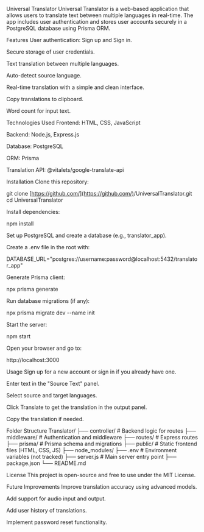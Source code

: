 Universal Translator
Universal Translator is a web-based application that allows users to translate text between multiple languages in real-time. The app includes user authentication and stores user accounts securely in a PostgreSQL database using Prisma ORM.

Features
User authentication: Sign up and Sign in.

Secure storage of user credentials.

Text translation between multiple languages.

Auto-detect source language.

Real-time translation with a simple and clean interface.

Copy translations to clipboard.

Word count for input text.

Technologies Used
Frontend: HTML, CSS, JavaScript

Backend: Node.js, Express.js

Database: PostgreSQL

ORM: Prisma

Translation API: @vitalets/google-translate-api

Installation
Clone this repository:

git clone [https://github.com/](https://github.com/)<your-username>/UniversalTranslator.git
cd UniversalTranslator

Install dependencies:

npm install

Set up PostgreSQL and create a database (e.g., translator_app).

Create a .env file in the root with:

DATABASE_URL="postgres://username:password@localhost:5432/translator_app"

Generate Prisma client:

npx prisma generate

Run database migrations (if any):

npx prisma migrate dev --name init

Start the server:

npm start

Open your browser and go to:

http://localhost:3000

Usage
Sign up for a new account or sign in if you already have one.

Enter text in the "Source Text" panel.

Select source and target languages.

Click Translate to get the translation in the output panel.

Copy the translation if needed.

Folder Structure
Translator/
├── controller/         # Backend logic for routes
├── middleware/         # Authentication and middleware
├── routes/             # Express routes
├── prisma/             # Prisma schema and migrations
├── public/             # Static frontend files (HTML, CSS, JS)
├── node_modules/
├── .env                # Environment variables (not tracked)
├── server.js           # Main server entry point
├── package.json
└── README.md

License
This project is open-source and free to use under the MIT License.

Future Improvements
Improve translation accuracy using advanced models.

Add support for audio input and output.

Add user history of translations.

Implement password reset functionality.